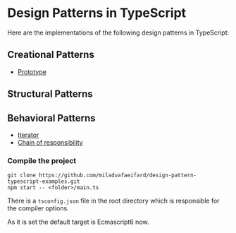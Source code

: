 # Design Patterns in TypeScript #

Here are the implementations of the following design patterns in TypeScript:

## Creational Patterns ##

* [Prototype](https://github.com/miladvafaeifard/design-pattern-typescript-examples/tree/master/Prototype)

## Structural Patterns ##

## Behavioral Patterns ##

* [Iterator](https://github.com/miladvafaeifard/design-pattern-typescript-examples/tree/master/Iterator)
* [Chain of responsibility](https://github.com/miladvafaeifard/design-pattern-typescript-examples/tree/master/Chain-of-responsibility)

### Compile the project ###

```shell
git clone https://github.com/miladvafaeifard/design-pattern-typescript-examples.git
npm start -- <folder>/main.ts
```

There is a `tsconfig.json` file in the root directory which is responsible for the compiler options.

As it is set the default target is Ecmascript6 now.